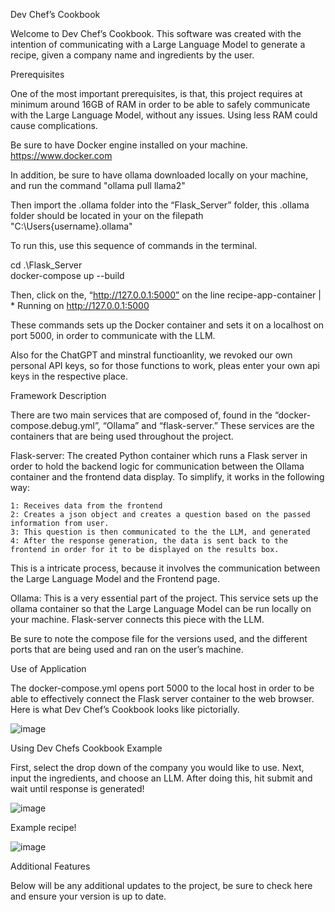 Dev Chef’s Cookbook

Welcome to Dev Chef’s Cookbook. This software was created with the intention of communicating with a Large Language Model to generate a recipe, given a company name and ingredients by the user.

Prerequisites 

One of the most important prerequisites, is that, this project requires at minimum around 16GB of RAM in order to be able to safely communicate with the Large Language Model, without any issues. Using less RAM could cause complications. 

Be sure to have Docker engine installed on your machine. https://www.docker.com

In addition, be sure to have ollama downloaded locally on your machine, and run the command "ollama pull llama2"

Then import the .ollama folder into the “Flask_Server” folder, this .ollama folder should be located in your on the filepath "C:\Users\{username}\.ollama"

To run this, use this sequence of commands in the terminal.


cd .\Flask_Server\
docker-compose up --build 

Then, click on the, “http://127.0.0.1:5000” on the line 
recipe-app-container  |  * Running on http://127.0.0.1:5000


These commands sets up the Docker container and sets it on a localhost on port 5000, in order to communicate with the LLM.

Also for the ChatGPT and minstral functioanlity, we revoked our own personal API keys, so for those functions to work, pleas enter your own api keys in the respective place.

Framework Description

There are two main services that are composed of, found in the “docker-compose.debug.yml”, 
“Ollama” and “flask-server.” These services are the containers that are being used throughout the project.

Flask-server: The created Python container which runs a Flask server in order to hold the backend logic for communication between the Ollama container and the frontend data display. To simplify, it works in the following way:

	1: Receives data from the frontend
	2: Creates a json object and creates a question based on the passed information from user.
	3: This question is then communicated to the the LLM, and generated
	4: After the response generation, the data is sent back to the frontend in order for it to be displayed on the results box.

This is a intricate process, because it involves the communication between the Large Language Model and the Frontend page. 

Ollama: This is a very essential part of the project. This service sets up the ollama container so that the Large Language Model can be run locally on your machine. Flask-server connects this piece with the LLM.

Be sure to note the compose file for the versions used, and the different ports that are being used and ran on the user’s machine.

Use of Application

The docker-compose.yml opens port 5000 to the local host in order to be able to effectively connect the Flask server container to the web browser. Here is what Dev Chef’s Cookbook looks like pictorially. 


![image](https://github.com/user-attachments/assets/0d965056-8de2-4b94-9631-4ec02f0b8e17)



Using Dev Chefs Cookbook Example




First, select the drop down of the company you would like to use. 
Next, input the ingredients, and choose an LLM.
After doing this, hit submit and wait until response is generated!

![image](https://github.com/user-attachments/assets/87e5869f-0178-499f-8b8c-a28b833cb699)



Example recipe!


![image](https://github.com/user-attachments/assets/12b22b33-25df-4cf4-ba86-9455a9966b16)




Additional Features

Below will be any additional updates to the project, be sure to check here and ensure your version is up to date.
